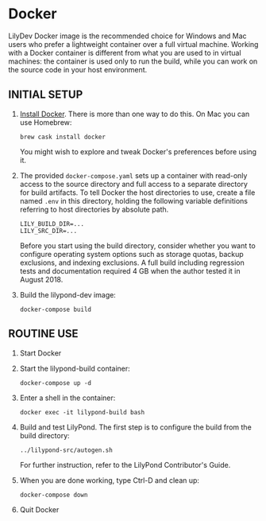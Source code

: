 # Docker

LilyDev Docker image is the recommended choice for Windows and Mac users
who prefer a lightweight container over a full virtual machine.
Working with a Docker container is different from  what you are used to
in virtual machines: the container is used only to run the build, while
you can work on the source code in your host environment.

## INITIAL SETUP

1. [Install Docker](https://docs.docker.com/install/).  There is more than
   one way to do this.  On Mac you can use Homebrew:

       brew cask install docker

   You might wish to explore and tweak Docker's preferences before
   using it.

2. The provided `docker-compose.yaml` sets up a container with read-only
   access to the source directory and full access to a separate
   directory for build artifacts.  To tell Docker the host directories
   to use, create a file named `.env` in this directory, holding the
   following variable definitions referring to host directories by
   absolute path.

       LILY_BUILD_DIR=...
       LILY_SRC_DIR=...

   Before you start using the build directory, consider whether you
   want to configure operating system options such as storage quotas,
   backup exclusions, and indexing exclusions.  A full build including
   regression tests and documentation required 4 GB when the author
   tested it in August 2018.

3. Build the lilypond-dev image:

       docker-compose build


## ROUTINE USE

1. Start Docker

2. Start the lilypond-build container:

       docker-compose up -d

3. Enter a shell in the container:

       docker exec -it lilypond-build bash

4. Build and test LilyPond.  The first step is to configure the build
   from the build directory:

       ../lilypond-src/autogen.sh

   For further instruction, refer to the LilyPond Contributor's Guide.

5. When you are done working, type Ctrl-D and clean up:

       docker-compose down

6. Quit Docker
